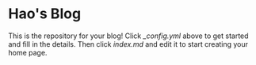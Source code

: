 # Hao's Blog

This is the repository for your blog! Click *_config.yml* above to get started and fill in the details. Then click *index.md* and edit it to start creating your home page.

